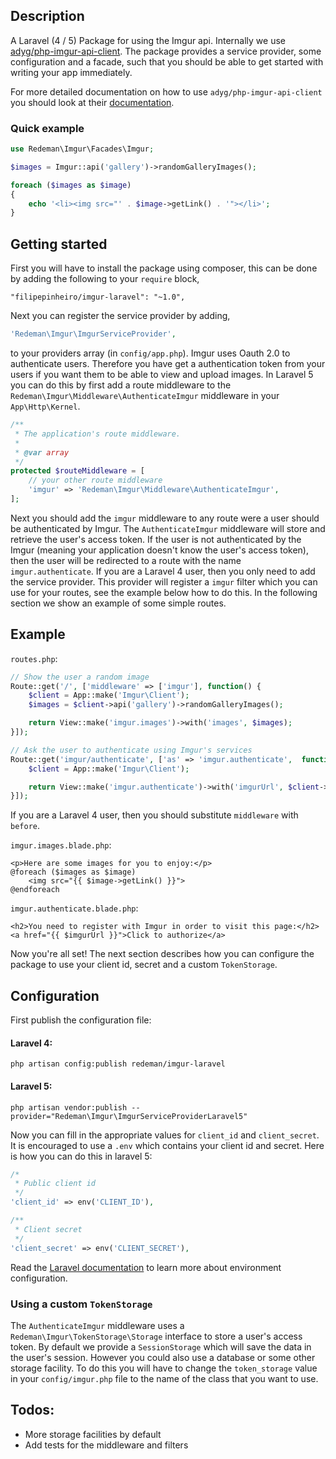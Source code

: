 ## Description
A Laravel (4 / 5) Package for using the Imgur api. Internally we use [adyg/php-imgur-api-client](https://github.com/Adyg/php-imgur-api-client).
The package provides a service provider, some configuration and a facade, such that you should be able to get started with writing your app immediately.

For more detailed documentation on how to use `adyg/php-imgur-api-client` you should look at their [documentation](https://github.com/Adyg/php-imgur-api-client/tree/master/doc).

### Quick example
```php
use Redeman\Imgur\Facades\Imgur;

$images = Imgur::api('gallery')->randomGalleryImages();

foreach ($images as $image)
{
    echo '<li><img src="' . $image->getLink() . '"></li>';
}
```

## Getting started
First you will have to install the package using composer, this can be done by adding the following to your `require` block,
```
"filipepinheiro/imgur-laravel": "~1.0",
```
Next you can register the service provider by adding,
```php
'Redeman\Imgur\ImgurServiceProvider',
```
to your providers array (in `config/app.php`).
Imgur uses Oauth 2.0 to authenticate users. Therefore you have get a authentication token from your users if you want them to be able to view and upload images.
In Laravel 5 you can do this by first add a route middleware to the `Redeman\Imgur\Middleware\AuthenticateImgur` middleware in your `App\Http\Kernel`.
```php
/**
 * The application's route middleware.
 *
 * @var array
 */
protected $routeMiddleware = [
    // your other route middleware
    'imgur' => 'Redeman\Imgur\Middleware\AuthenticateImgur',
];
```
Next you should add the `imgur` middleware to any route were a user should be authenticated by Imgur.
The `AuthenticateImgur` middleware will store and retrieve the user's access token.
If the user is not authenticated by the Imgur (meaning your application doesn't know the user's access token), then the user will be redirected to a route with the name `imgur.authenticate`.
If you are a Laravel 4 user, then you only need to add the service provider. This provider will register a `imgur` filter which you can use for your routes, see the example below how to do this.
In the following section we show an example of some simple routes.


## Example
`routes.php`:
```php
// Show the user a random image
Route::get('/', ['middleware' => ['imgur'], function() {
    $client = App::make('Imgur\Client');
    $images = $client->api('gallery')->randomGalleryImages();

    return View::make('imgur.images')->with('images', $images);
}]);

// Ask the user to authenticate using Imgur's services
Route::get('imgur/authenticate', ['as' => 'imgur.authenticate',  function() {
    $client = App::make('Imgur\Client');

    return View::make('imgur.authenticate')->with('imgurUrl', $client->getAuthenticationUrl());
}]);
```
If you are a Laravel 4 user, then you should substitute `middleware` with `before`.

`imgur.images.blade.php`:
```blade
<p>Here are some images for you to enjoy:</p>
@foreach ($images as $image)
    <img src="{{ $image->getLink() }}">
@endforeach
```

`imgur.authenticate.blade.php`:
```blade
<h2>You need to register with Imgur in order to visit this page:</h2>
<a href="{{ $imgurUrl }}">Click to authorize</a>
```

Now you're all set! The next section describes how you can configure the package to use your client id, secret and a custom `TokenStorage`.

## Configuration
First publish the configuration file:

#### Laravel 4:
```
php artisan config:publish redeman/imgur-laravel
```

#### Laravel 5:
```
php artisan vendor:publish --provider="Redeman\Imgur\ImgurServiceProviderLaravel5"
```

Now you can fill in the appropriate values for `client_id` and `client_secret`. It is encouraged to use a `.env` which contains your client id and secret. Here is how you can do this in laravel 5:
```php
/*
 * Public client id
 */
'client_id' => env('CLIENT_ID'),

/**
 * Client secret
 */
'client_secret' => env('CLIENT_SECRET'),
```

Read the [Laravel documentation](http://laravel.com/docs/5.0/configuration#environment-configuration) to learn more about environment configuration.

### Using a custom `TokenStorage`
The `AuthenticateImgur` middleware uses a `Redeman\Imgur\TokenStorage\Storage` interface to store a user's access token. By default we provide a `SessionStorage` which will save the data in the user's session.
However you could also use a database or some other storage facility. To do this you will have to change the `token_storage` value in your `config/imgur.php` file to the name of the class that you want to use.

## Todos:
- More storage facilities by default
- Add tests for the middleware and filters
